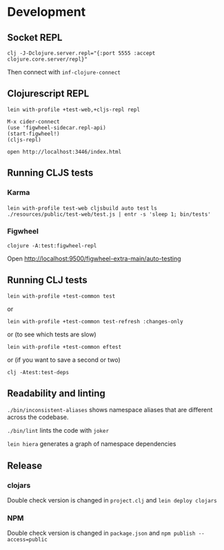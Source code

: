 # Development

## Socket REPL

`clj -J-Dclojure.server.repl="{:port 5555 :accept clojure.core.server/repl}"`

Then connect with `inf-clojure-connect`

## Clojurescript REPL

```
lein with-profile +test-web,+cljs-repl repl
```

```
M-x cider-connect
(use 'figwheel-sidecar.repl-api)
(start-figwheel!)
(cljs-repl)
```

```
open http://localhost:3446/index.html
```

## Running CLJS tests

### Karma

`lein with-profile test-web cljsbuild auto test`
`ls ./resources/public/test-web/test.js | entr -s 'sleep 1; bin/tests'`

### Figwheel

`clojure -A:test:figwheel-repl`

Open <http://localhost:9500/figwheel-extra-main/auto-testing>


## Running CLJ tests

`lein with-profile +test-common test`

or

`lein with-profile +test-common test-refresh :changes-only`

or (to see which tests are slow)

`lein with-profile +test-common eftest`

or (if you want to save a second or two)

`clj -Atest:test-deps`

## Readability and linting

`./bin/inconsistent-aliases` shows namespace aliases that are different across the codebase.

`./bin/lint` lints the code with `joker`

`lein hiera` generates a graph of namespace dependencies

## Release

### clojars

Double check version is changed in `project.clj` and `lein deploy clojars`

### NPM

Double check version is changed in `package.json` and `npm publish --access=public`
